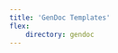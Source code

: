 ```yaml
---
title: 'GenDoc Templates'
flex:
    directory: gendoc
---
```


<style>
    #flex-objects ul li { vertical-align: top; }
</style>